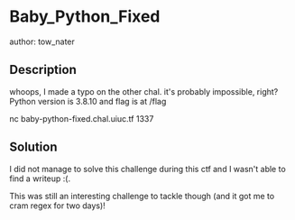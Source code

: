 # Baby_Python_Fixed
author: tow_nater
## Description
whoops, I made a typo on the other chal. it's probably impossible, right? Python version is 3.8.10 and flag is at /flag

nc baby-python-fixed.chal.uiuc.tf 1337
## Solution
I did not manage to solve this challenge during this ctf and I wasn't able to find a writeup :(.

This was still an interesting challenge to tackle though (and it got me to cram regex for two days)!
